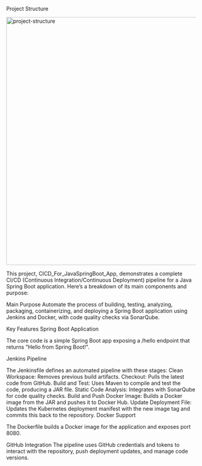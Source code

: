 Project Structure

<img width="1321" height="659" alt="project-structure" src="https://github.com/user-attachments/assets/888debb0-859b-48a6-8e83-c37d4a6598f9" />


This project, CICD_For_JavaSpringBoot_App, demonstrates a complete CI/CD (Continuous Integration/Continuous Deployment) pipeline for a Java Spring Boot application. Here’s a breakdown of its main components and purpose:

Main Purpose
Automate the process of building, testing, analyzing, packaging, containerizing, and deploying a Spring Boot application using Jenkins and Docker, with code quality checks via SonarQube.

Key Features
Spring Boot Application

The core code is a simple Spring Boot app exposing a /hello endpoint that returns "Hello from Spring Boot!".

Jenkins Pipeline

The Jenkinsfile defines an automated pipeline with these stages:
Clean Workspace: Removes previous build artifacts.
Checkout: Pulls the latest code from GitHub.
Build and Test: Uses Maven to compile and test the code, producing a JAR file.
Static Code Analysis: Integrates with SonarQube for code quality checks.
Build and Push Docker Image: Builds a Docker image from the JAR and pushes it to Docker Hub.
Update Deployment File: Updates the Kubernetes deployment manifest with the new image tag and commits this back to the repository.
Docker Support

The Dockerfile builds a Docker image for the application and exposes port 8080.

GitHub Integration
The pipeline uses GitHub credentials and tokens to interact with the repository, push deployment updates, and manage code versions.

